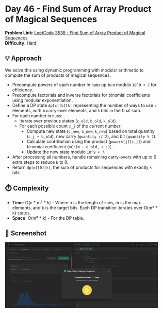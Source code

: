 # Day 46 - Find Sum of Array Product of Magical Sequences

**Problem Link**: [LeetCode 3539 - Find Sum of Array Product of Magical Sequences](https://leetcode.com/problems/find-sum-of-array-product-of-magical-sequences/)  
**Difficulty**: Hard

## 💡 Approach

We solve this using dynamic programming with modular arithmetic to compute the sum of products of magical sequences.

- Precompute powers of each number in `nums` up to `m` modulo `10^9 + 7` for efficiency.
- Precompute factorials and inverse factorials for binomial coefficients using modular exponentiation.
- Define a DP state `dp[c][b][k]` representing the number of ways to use `c` elements, with `b` carry-over elements, and `k` bits in the final sum.
- For each number in `nums`:
  - Iterate over previous states (`c_old`, `b_old`, `k_old`).
  - For each possible count `c_j` of the current number:
    - Compute new state (`c_new`, `b_new`, `k_new`) based on total quantity (`c_j + b_old`), new carry (`quantity // 2`), and bit (`quantity % 2`).
    - Calculate contribution using the product (`powers[j][c_j]`) and binomial coefficient (`nCr(m - c_old, c_j)`).
    - Update the new state modulo `10^9 + 7`.
- After processing all numbers, handle remaining carry-overs with up to 6 extra steps to reduce `b` to 0.
- Return `dp[m][0][k]`, the sum of products for sequences with exactly `k` bits.

## ⏱️ Complexity

- **Time**: O(n * m² * k) - Where n is the length of `nums`, m is the max elements, and k is the target bits. Each DP transition iterates over O(m² * k) states.
- **Space**: O(m² * k) - For the DP table.

## 📸 Screenshot
![Solution Screenshot](screenshot.png)